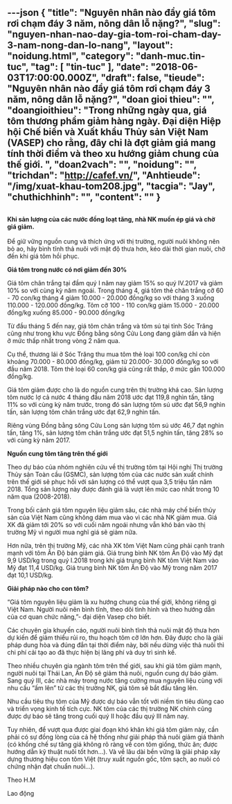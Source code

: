---json
{
    "title": "Nguyên nhân nào đẩy giá tôm rơi chạm đáy 3 năm, nông dân lỗ nặng?",
    "slug": "nguyen-nhan-nao-day-gia-tom-roi-cham-day-3-nam-nong-dan-lo-nang",
    "layout": "noidung.html",
    "category": "danh-muc.tin-tuc",
    "tag": [
        "tin-tuc"
    ],
    "date": "2018-06-03T17:00:00.000Z",
    "draft": false,
    "tieude": "Nguyên nhân nào đẩy giá tôm rơi chạm đáy 3 năm, nông dân lỗ nặng?",
    "doan gioi thieu": "",
    "doangioithieu": "Trong những ngày qua, giá tôm thương phẩm giảm hàng ngày. Đại diện Hiệp hội Chế biến và Xuất khẩu Thủy sản Việt Nam (VASEP) cho rằng, đây chỉ là đợt giảm giá mang tính thời điểm và theo xu hướng giảm chung của thế giới. ",
    "doan2vach": "",
    "noidung": "",
    "trichdan": "http://cafef.vn/",
    "Anhtieude": "/img/xuat-khau-tom208.jpg",
    "tacgia": "Jay",
    "chuthichhinh": "",
    "__content__": ""
}
---
<h2><span style="font-size:14px">Khi sản lượng của c&aacute;c nước đồng loạt tăng, nh&agrave; NK muốn &eacute;p gi&aacute; v&agrave; chờ gi&aacute; giảm.</span></h2>

<p><span style="font-size:14px">Để giữ vững nguồn cung v&agrave; th&iacute;ch ứng với thị trường, người nu&ocirc;i kh&ocirc;ng n&ecirc;n bỏ ao, h&atilde;y b&igrave;nh tĩnh thả nu&ocirc;i với mật độ thưa hơn, k&eacute;o d&agrave;i thời gian nu&ocirc;i, chờ đến khi gi&aacute; t&ocirc;m hồi phục.</span></p>

<p><span style="font-size:14px"><strong>Gi&aacute; t&ocirc;m trong nước c&oacute; nơi giảm đến 30%</strong></span></p>

<p><span style="font-size:14px">Gi&aacute; t&ocirc;m ch&acirc;n trắng tại đầm qu&yacute; I năm nay giảm 15% so qu&yacute; IV.2017 v&agrave; giảm 10% so với c&ugrave;ng kỳ năm ngo&aacute;i. Trong th&aacute;ng 4, gi&aacute; t&ocirc;m thẻ ch&acirc;n trắng cỡ 60 - 70 con/kg th&aacute;ng 4 giảm 10.000 - 20.000 đồng/kg so với th&aacute;ng 3 xuống 110.000 - 120.000 đồng/kg. T&ocirc;m cỡ 100 - 110 con/kg giảm 15.000 - 20.000 đồng/kg xuống 85.000 - 90.000 đồng/kg</span></p>

<p><span style="font-size:14px">Từ đầu th&aacute;ng 5 đến nay, gi&aacute; t&ocirc;m ch&acirc;n trắng v&agrave; t&ocirc;m s&uacute; tại tỉnh S&oacute;c Trăng cũng như trong khu vực Đồng bằng s&ocirc;ng Cửu Long đang giảm dần v&agrave; hiện ở mức thấp nhất trong v&ograve;ng 2 năm qua.</span></p>

<p><span style="font-size:14px">Cụ thể, thương l&aacute;i ở S&oacute;c Trăng thu mua t&ocirc;m thẻ loại 100 con/kg chỉ c&ograve;n khoảng 70.000 - 80.000 đồng/kg, giảm từ 20.000- 30.000 đồng/kg so với đầu năm 2018. T&ocirc;m thẻ loại 60 con/kg gi&aacute; cũng rất thấp, ở mức gần 100.000 đồng/kg.</span></p>

<p><span style="font-size:14px">Gi&aacute; t&ocirc;m giảm được cho l&agrave; do nguồn cung tr&ecirc;n thị trường kh&aacute; cao. Sản lượng t&ocirc;m nước lợ cả nước 4 th&aacute;ng đầu năm 2018 ước đạt 119,8 ngh&igrave;n tấn, tăng 11% so với c&ugrave;ng kỳ năm trước, trong đ&oacute; sản lượng t&ocirc;m s&uacute; ước đạt 56,9 ngh&igrave;n tấn, sản lượng t&ocirc;m ch&acirc;n trắng ước đạt 62,9 ngh&igrave;n tấn.</span></p>

<p><span style="font-size:14px">Ri&ecirc;ng v&ugrave;ng Đồng bằng s&ocirc;ng Cửu Long sản lượng t&ocirc;m s&uacute; ước 46,7 đạt ngh&igrave;n tấn, tăng 1%, sản lượng t&ocirc;m ch&acirc;n trắng ước đạt 51,5 ngh&igrave;n tấn, tăng 28% so với c&ugrave;ng kỳ năm 2017.</span></p>

<p><span style="font-size:14px"><strong>Nguồn cung t&ocirc;m tăng tr&ecirc;n thế giới</strong></span></p>

<p><span style="font-size:14px">Theo dự b&aacute;o của nh&oacute;m nghi&ecirc;n cứu về thị trường t&ocirc;m tại Hội nghị Thị trường Thủy sản To&agrave;n cầu (GSMC), sản lượng t&ocirc;m của c&aacute;c nước sản xuất ch&iacute;nh tr&ecirc;n thế giới sẽ phục hồi với sản lượng c&oacute; thể vượt qua 3,5 triệu tấn năm 2018. Tổng sản lượng n&agrave;y được đ&aacute;nh gi&aacute; l&agrave; vượt l&ecirc;n mức cao nhất trong 10 năm qua (2008-2018).</span></p>

<p><span style="font-size:14px">Trong bối cảnh gi&aacute; t&ocirc;m nguy&ecirc;n liệu giảm s&acirc;u, c&aacute;c nh&agrave; m&aacute;y chế biến thủy sản của Việt Nam cũng kh&ocirc;ng d&aacute;m mua v&agrave;o v&igrave; c&aacute;c nh&agrave; NK giảm mua. Gi&aacute; XK đ&atilde; giảm tới 20% so với cuối năm ngo&aacute;i nhưng vẫn kh&oacute; b&aacute;n v&agrave;o thị trường Mỹ v&igrave; người mua nghĩ gi&aacute; sẽ giảm nữa.</span></p>

<p><span style="font-size:14px">Hơn nữa, tr&ecirc;n thị trường Mỹ, c&aacute;c nh&agrave; XK t&ocirc;m Việt Nam cũng phải cạnh tranh mạnh với t&ocirc;m Ấn Độ b&aacute;n giảm gi&aacute;. Gi&aacute; trung b&igrave;nh NK t&ocirc;m Ấn Độ v&agrave;o Mỹ đạt 9,9 USD/kg trong qu&yacute; I.2018 trong khi gi&aacute; trung b&igrave;nh NK t&ocirc;m Việt Nam v&agrave;o Mỹ đạt 11,4 USD/kg. Gi&aacute; trung b&igrave;nh NK t&ocirc;m Ấn Độ v&agrave;o Mỹ trong năm 2017 đạt 10,1 USD/kg.</span></p>

<p><span style="font-size:14px"><strong>Giải ph&aacute;p n&agrave;o cho con t&ocirc;m?</strong></span></p>

<p><span style="font-size:14px">&ldquo;Gi&aacute; t&ocirc;m nguy&ecirc;n liệu giảm l&agrave; xu hướng chung của thế giới, kh&ocirc;ng ri&ecirc;ng g&igrave; Việt Nam. Người nu&ocirc;i n&ecirc;n b&igrave;nh tĩnh, theo d&otilde;i t&igrave;nh h&igrave;nh v&agrave; theo hướng dẫn của cơ quan chức năng,&rdquo;- đại diện Vasep cho biết.</span></p>

<p><span style="font-size:14px">C&aacute;c chuy&ecirc;n gia khuyến c&aacute;o, người nu&ocirc;i b&igrave;nh tĩnh thả nu&ocirc;i mật độ thưa hơn dự kiến để giảm thiểu rủi ro, thu hoạch t&ocirc;m cỡ lớn hơn. Đ&acirc;y được cho l&agrave; giải ph&aacute;p dung h&ograve;a v&agrave; đ&uacute;ng đắn tại thời điểm n&agrave;y, bởi nếu dừng việc thả nu&ocirc;i th&igrave; chi ph&iacute; cải tạo ao đ&atilde; thực hiện bị l&atilde;ng ph&iacute; v&agrave; duy tr&igrave; sinh kế.</span></p>

<p><span style="font-size:14px">Theo nhiều chuy&ecirc;n gia ng&agrave;nh t&ocirc;m tr&ecirc;n thế giới, sau khi gi&aacute; t&ocirc;m giảm mạnh, người nu&ocirc;i tại Th&aacute;i Lan, Ấn Độ sẽ giảm thả nu&ocirc;i, nguồn cung dự b&aacute;o giảm. Sang qu&yacute; III, c&aacute;c nh&agrave; m&aacute;y trong nước tăng cường mua nguy&ecirc;n liệu c&ugrave;ng với nhu cầu &ldquo;ấm l&ecirc;n&rdquo; từ c&aacute;c thị trường NK, gi&aacute; t&ocirc;m sẽ bắt đầu tăng l&ecirc;n.</span></p>

<p><span style="font-size:14px">Nhu cầu ti&ecirc;u thụ t&ocirc;m của Mỹ được dự b&aacute;o vẫn tốt với niềm tin ti&ecirc;u d&ugrave;ng cao v&agrave; triển vọng kinh tế t&iacute;ch cực. NK t&ocirc;m của c&aacute;c thị trường NK ch&iacute;nh cũng được dự b&aacute;o sẽ tăng trong cuối qu&yacute; II hoặc đầu qu&yacute; III năm nay.</span></p>

<p><span style="font-size:14px">Tuy nhi&ecirc;n, để vượt qua được giai đoạn kh&oacute; khăn khi gi&aacute; t&ocirc;m giảm n&agrave;y, cần phải c&oacute; sự đồng l&ograve;ng của cả hệ thống như giải ph&aacute;p thả nu&ocirc;i giảm gi&aacute; th&agrave;nh (c&oacute; khống chế sự tăng gi&aacute; kh&ocirc;ng r&otilde; r&agrave;ng về con t&ocirc;m giống, thức ăn; được hướng dẫn kỹ thuật nu&ocirc;i tốt hơn&hellip;). V&agrave; về l&acirc;u d&agrave;i bền vững l&agrave; giải ph&aacute;p x&acirc;y dựng thương hiệu con t&ocirc;m Việt (truy xuất nguồn gốc, t&ocirc;m sạch, ao nu&ocirc;i c&oacute; chứng nhận đạt chuẩn nu&ocirc;i&hellip;).</span></p>

<p><span style="font-size:14px">Theo H.M</span></p>

<p><span style="font-size:14px">Lao động</span></p>
